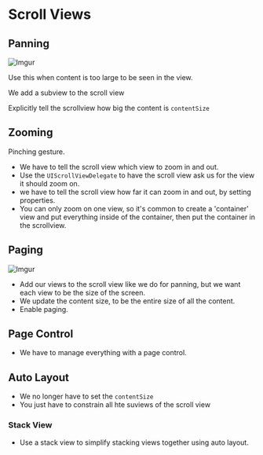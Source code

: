 # Scroll Views

## Panning

![Imgur](http://i.imgur.com/6HoxHTc.png)

Use this when content is too large to be seen in the view.

We add a subview to the scroll view

Explicitly tell the scrollview how big the content is `contentSize`

## Zooming

Pinching gesture.

* We have to tell the scroll view which view to zoom in and out.
* Use the `UIScrollViewDelegate` to have the scroll view ask us for the view it should zoom on.
* we have to tell the scroll view how far it can zoom in and out, by setting properties.
* You can only zoom on one view, so it's common to create a 'container' view and put everything inside of the container, then put the container in the scrollview.

## Paging

![Imgur](http://i.imgur.com/DgdVqB4.png)

* Add our views to the scroll view like we do for panning, but we want each view to be the size of the screen. 
* We update the content size, to be the entire size of all the content. 
* Enable paging.

## Page Control

* We have to manage everything with a page control.

## Auto Layout

* We no longer have to set the `contentSize`
* You just have to constrain all hte suviews of the scroll view

### Stack View

* Use a stack view to simplify stacking views together using auto layout.

